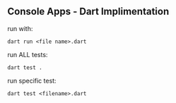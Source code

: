 ## Console Apps - Dart Implimentation

run with:

    dart run <file name>.dart

run ALL tests:

    dart test .
    
run specific test:

    dart test <filename>.dart
